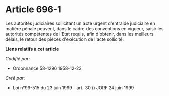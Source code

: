 # Article 696-1

Les autorités judiciaires sollicitant un acte urgent d'entraide judiciaire en matière pénale peuvent, dans le cadre des
conventions en vigueur, saisir les autorités compétentes de l'Etat requis, afin d'obtenir, dans les meilleurs délais, le
retour des pièces d'exécution de l'acte sollicité.

**Liens relatifs à cet article**

_Codifié par_:

  - Ordonnance 58-1296 1958-12-23

_Créé par_:

  - Loi n°99-515 du 23 juin 1999 - art. 30 () JORF 24 juin 1999
